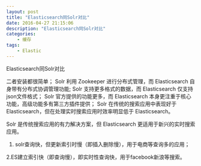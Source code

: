 ```yaml
---
layout: post
title: "Elasticsearch同Solr对比"
date: 2016-04-27 21:15:06 
description: "Elasticsearch同Solr对比"
categories: 
    - 缓存
tags:
    - Elastic
---
```


Elasticsearch同Solr对比

<!--more-->


二者安装都很简单；
    Solr 利用 Zookeeper 进行分布式管理，而 Elasticsearch 自身带有分布式协调管理功能;
    Solr 支持更多格式的数据，而 Elasticsearch 仅支持json文件格式；
    Solr 官方提供的功能更多，而 Elasticsearch 本身更注重于核心功能，高级功能多有第三方插件提供；
    Solr 在传统的搜索应用中表现好于 Elasticsearch，但在处理实时搜索应用时效率明显低于 Elasticsearch。

Solr 是传统搜索应用的有力解决方案，但 Elasticsearch 更适用于新兴的实时搜索应用。

1. solr查询快，但更新索引时慢（即插入删除慢），用于电商等查询多的应用；

2.ES建立索引快（即查询慢），即实时性查询快，用于facebook新浪等搜索。



